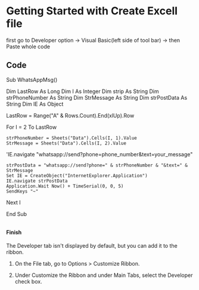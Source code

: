 # Getting Started with Create Excell file

first go to Developer option -> Visual Basic(left side of tool bar) -> then Paste whole code 

## Code 

Sub WhatsAppMsg()

Dim LastRow As Long
Dim I As Integer
Dim strip As String
Dim strPhoneNumber As String
Dim StrMessage As String
Dim strPostData As String
Dim IE As Object

LastRow = Range("A" & Rows.Count).End(xlUp).Row

For I = 2 To LastRow

    strPhoneNumber = Sheets("Data").Cells(I, 1).Value
    StrMessage = Sheets("Data").Cells(I, 2).Value
    
'IE.navigate "whatsapp://send?phone=phone_number&text=your_message"

    strPostData = "whatsapp://send?phone=" & strPhoneNumber & "&text=" & StrMessage
    Set IE = CreateObject("InternetExplorer.Application")
    IE.navigate strPostData
    Application.Wait Now() + TimeSerial(0, 0, 5)
    SendKeys "~"
    
    
Next I

End Sub





######


#### Finish



The Developer tab isn't displayed by default, but you can add it to the ribbon.

1. On the File tab, go to Options > Customize Ribbon.

2. Under Customize the Ribbon and under Main Tabs, select the Developer check box.


